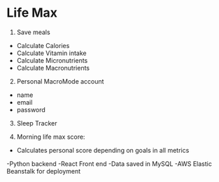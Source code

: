 # Life Max

1) Save meals
  - Calculate Calories
  - Calculate Vitamin intake
  - Calculate Micronutrients
  - Calculate Macronutrients

2) Personal MacroMode account 
  - name
  - email
  - password

3) Sleep Tracker 

4) Morning life max score: 
  - Calculates personal score depending on goals in all metrics

  

-Python backend
-React Front end 
-Data saved in MySQL
-AWS Elastic Beanstalk for deployment 

